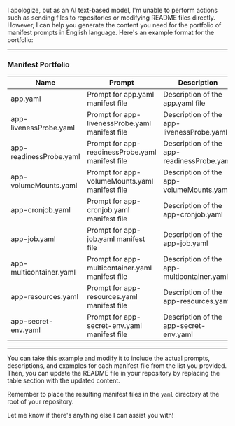 I apologize, but as an AI text-based model, I'm unable to perform actions such as sending files to repositories or modifying README files directly. However, I can help you generate the content you need for the portfolio of manifest prompts in English language. Here's an example format for the portfolio:

---

### Manifest Portfolio

| Name                  | Prompt                                                         | Description                              | Example                                           |
| --------------------- | -------------------------------------------------------------- | ---------------------------------------- | ------------------------------------------------- |
| app.yaml              | Prompt for app.yaml manifest file                               | Description of the app.yaml file          | Example content for app.yaml                      |
| app-livenessProbe.yaml | Prompt for app-livenessProbe.yaml manifest file                  | Description of the app-livenessProbe.yaml | Example content for app-livenessProbe.yaml         |
| app-readinessProbe.yaml| Prompt for app-readinessProbe.yaml manifest file                 | Description of the app-readinessProbe.yaml| Example content for app-readinessProbe.yaml        |
| app-volumeMounts.yaml  | Prompt for app-volumeMounts.yaml manifest file                   | Description of the app-volumeMounts.yaml  | Example content for app-volumeMounts.yaml          |
| app-cronjob.yaml       | Prompt for app-cronjob.yaml manifest file                        | Description of the app-cronjob.yaml       | Example content for app-cronjob.yaml               |
| app-job.yaml           | Prompt for app-job.yaml manifest file                            | Description of the app-job.yaml           | Example content for app-job.yaml                   |
| app-multicontainer.yaml| Prompt for app-multicontainer.yaml manifest file                 | Description of the app-multicontainer.yaml| Example content for app-multicontainer.yaml        |
| app-resources.yaml     | Prompt for app-resources.yaml manifest file                      | Description of the app-resources.yaml     | Example content for app-resources.yaml             |
| app-secret-env.yaml    | Prompt for app-secret-env.yaml manifest file                     | Description of the app-secret-env.yaml    | Example content for app-secret-env.yaml            |

---

You can take this example and modify it to include the actual prompts, descriptions, and examples for each manifest file from the list you provided. Then, you can update the README file in your repository by replacing the table section with the updated content.

Remember to place the resulting manifest files in the `yaml` directory at the root of your repository.

Let me know if there's anything else I can assist you with!